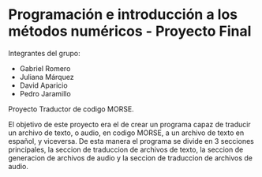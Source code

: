 # Programación e introducción a los métodos numéricos - Proyecto Final

Integrantes del grupo:
  - Gabriel Romero
  - Juliana Márquez
  - David Aparicio
  - Pedro Jaramillo


Proyecto Traductor de codigo MORSE.

El objetivo de este proyecto era el de crear un programa capaz de traducir un archivo de texto, o audio, en codigo MORSE, a un archivo de texto en español, y viceversa.
De esta manera el programa se divide en 3 secciones principales, la seccion de traduccion de archivos de texto, la seccion de generacion de archivos de audio y la seccion de traduccion de archivos de audio.
